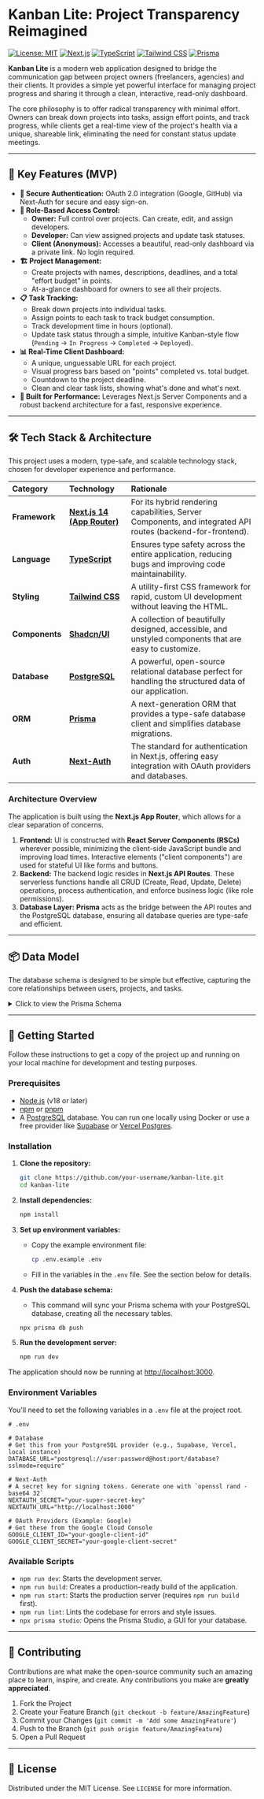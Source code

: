 
# Kanban Lite: Project Transparency Reimagined

[![License: MIT](https://img.shields.io/badge/License-MIT-yellow.svg)](https://opensource.org/licenses/MIT)
[![Next.js](https://img.shields.io/badge/Next.js-14-black?logo=next.js)](https://nextjs.org/)
[![TypeScript](https://img.shields.io/badge/TypeScript-5-blue?logo=typescript)](https://www.typescriptlang.org/)
[![Tailwind CSS](https://img.shields.io/badge/Tailwind_CSS-3-green?logo=tailwind-css)](https://tailwindcss.com/)
[![Prisma](https://img.shields.io/badge/Prisma-5-teal?logo=prisma)](https://www.prisma.io/)

**Kanban Lite** is a modern web application designed to bridge the communication gap between project owners (freelancers, agencies) and their clients. It provides a simple yet powerful interface for managing project progress and sharing it through a clean, interactive, read-only dashboard.

The core philosophy is to offer radical transparency with minimal effort. Owners can break down projects into tasks, assign effort points, and track progress, while clients get a real-time view of the project's health via a unique, shareable link, eliminating the need for constant status update meetings.

---

## 🌟 Key Features (MVP)

-   **🔐 Secure Authentication:** OAuth 2.0 integration (Google, GitHub) via Next-Auth for secure and easy sign-on.
-   **👥 Role-Based Access Control:**
    -   **Owner:** Full control over projects. Can create, edit, and assign developers.
    -   **Developer:** Can view assigned projects and update task statuses.
    -   **Client (Anonymous):** Accesses a beautiful, read-only dashboard via a private link. No login required.
-   **🏗️ Project Management:**
    -   Create projects with names, descriptions, deadlines, and a total "effort budget" in points.
    -   At-a-glance dashboard for owners to see all their projects.
-   **📋 Task Tracking:**
    -   Break down projects into individual tasks.
    -   Assign points to each task to track budget consumption.
    -   Track development time in hours (optional).
    -   Update task status through a simple, intuitive Kanban-style flow (`Pending` -> `In Progress` -> `Completed` -> `Deployed`).
-   **📊 Real-Time Client Dashboard:**
    -   A unique, unguessable URL for each project.
    -   Visual progress bars based on "points" completed vs. total budget.
    -   Countdown to the project deadline.
    -   Clean and clear task lists, showing what's done and what's next.
-   **🚀 Built for Performance:** Leverages Next.js Server Components and a robust backend architecture for a fast, responsive experience.

---

## 🛠️ Tech Stack & Architecture

This project uses a modern, type-safe, and scalable technology stack, chosen for developer experience and performance.

| Category      | Technology                                                                                             | Rationale                                                                                                 |
| :------------ | :----------------------------------------------------------------------------------------------------- | :-------------------------------------------------------------------------------------------------------- |
| **Framework** | [**Next.js 14 (App Router)**](https://nextjs.org/)                                                     | For its hybrid rendering capabilities, Server Components, and integrated API routes (backend-for-frontend). |
| **Language**  | [**TypeScript**](https://www.typescriptlang.org/)                                                      | Ensures type safety across the entire application, reducing bugs and improving code maintainability.      |
| **Styling**   | [**Tailwind CSS**](https://tailwindcss.com/)                                                           | A utility-first CSS framework for rapid, custom UI development without leaving the HTML.                  |
| **Components**| [**Shadcn/UI**](https://ui.shadcn.com/)                                                                | A collection of beautifully designed, accessible, and unstyled components that are easy to customize.     |
| **Database**  | [**PostgreSQL**](https://www.postgresql.org/)                                                          | A powerful, open-source relational database perfect for handling the structured data of our application.  |
| **ORM**       | [**Prisma**](https://www.prisma.io/)                                                                   | A next-generation ORM that provides a type-safe database client and simplifies database migrations.       |
| **Auth**      | [**Next-Auth**](https://next-auth.js.org/)                                                             | The standard for authentication in Next.js, offering easy integration with OAuth providers and databases. |

### Architecture Overview

The application is built using the **Next.js App Router**, which allows for a clear separation of concerns.

1.  **Frontend:** UI is constructed with **React Server Components (RSCs)** wherever possible, minimizing the client-side JavaScript bundle and improving load times. Interactive elements ("client components") are used for stateful UI like forms and buttons.
2.  **Backend:** The backend logic resides in **Next.js API Routes**. These serverless functions handle all CRUD (Create, Read, Update, Delete) operations, process authentication, and enforce business logic (like role permissions).
3.  **Database Layer:** **Prisma** acts as the bridge between the API routes and the PostgreSQL database, ensuring all database queries are type-safe and efficient.

---

## 📦 Data Model

The database schema is designed to be simple but effective, capturing the core relationships between users, projects, and tasks.

<details>
<summary>Click to view the Prisma Schema</summary>

```prisma
// This schema defines the database structure for Kanban Lite.
// It includes models for users, authentication (compatible with Next-Auth),
// projects, and tasks.

datasource db {
  provider = "postgresql"
  url      = env("DATABASE_URL")
}

generator client {
  provider = "prisma-client-js"
}

// ----------------------------------------
//  AUTHENTICATION MODELS (Next-Auth)
// ----------------------------------------

model Account {
  id                String  @id @default(cuid())
  userId            String
  type              String
  provider          String
  providerAccountId String
  refresh_token     String? @db.Text
  access_token      String? @db.Text
  expires_at        Int?
  token_type        String?
  scope             String?
  id_token          String? @db.Text
  session_state     String?

  user User @relation(fields: [userId], references: [id], onDelete: Cascade)

  @@unique([provider, providerAccountId])
}

model Session {
  id           String   @id @default(cuid())
  sessionToken String   @unique
  userId       String
  expires      DateTime
  user         User     @relation(fields: [userId], references: [id], onDelete: Cascade)
}

model VerificationToken {
  identifier String
  token      String   @unique
  expires    DateTime

  @@unique([identifier, token])
}

// ----------------------------------------
//  APPLICATION MODELS
// ----------------------------------------

enum UserRole {
  OWNER
  DEVELOPER
}

model User {
  id            String    @id @default(cuid())
  name          String?
  email         String?   @unique
  emailVerified DateTime?
  image         String?
  role          UserRole  @default(DEVELOPER)
  accounts      Account[]
  sessions      Session[]
  projects      Project[] // Projects created by this user (if they are an OWNER)
}

enum ProjectStatus {
  PLANNED
  IN_PROGRESS
  COMPLETED
}

model Project {
  id            String        @id @default(cuid())
  publicId      String        @unique @default(cuid()) // Secure, non-sequential ID for the public client link
  name          String
  description   String?       @db.Text
  status        ProjectStatus @default(PLANNED)
  pointsBudget  Int           // Total estimated effort for the project
  pointsUsed    Int           @default(0) // Accumulated points from completed/deployed tasks
  deadline      DateTime
  createdAt     DateTime      @default(now())
  updatedAt     DateTime      @updatedAt

  ownerId       String
  owner         User          @relation(fields: [ownerId], references: [id])
  tasks         Task[]
}

enum TaskStatus {
  PENDING      // Task is in the backlog
  IN_PROGRESS  // Task is being actively worked on
  COMPLETED    // Development is finished, pending review/deployment
  DEPLOYED     // Task is live and points are counted towards progress
}

model Task {
  id               String     @id @default(cuid())
  title            String
  status           TaskStatus @default(PENDING)
  points           Int        // Effort points this task consumes from the project budget
  developmentHours Int?       // Optional: estimated or logged hours for the task
  createdAt        DateTime   @default(now())
  updatedAt        DateTime   @updatedAt

  projectId        String
  project          Project    @relation(fields: [projectId], references: [id], onDelete: Cascade)
}
```
</details>

---

## 🚀 Getting Started

Follow these instructions to get a copy of the project up and running on your local machine for development and testing purposes.

### Prerequisites

-   [Node.js](https://nodejs.org/en/) (v18 or later)
-   [npm](https://www.npmjs.com/) or [pnpm](https://pnpm.io/)
-   A [PostgreSQL](https://www.postgresql.org/) database. You can run one locally using Docker or use a free provider like [Supabase](https://supabase.com/) or [Vercel Postgres](https://vercel.com/storage/postgres).

### Installation

1.  **Clone the repository:**
    ```bash
    git clone https://github.com/your-username/kanban-lite.git
    cd kanban-lite
    ```

2.  **Install dependencies:**
    ```bash
    npm install
    ```

3.  **Set up environment variables:**
    -   Copy the example environment file:
        ```bash
        cp .env.example .env
        ```
    -   Fill in the variables in the `.env` file. See the section below for details.

4.  **Push the database schema:**
    -   This command will sync your Prisma schema with your PostgreSQL database, creating all the necessary tables.
    ```bash
    npx prisma db push
    ```

5.  **Run the development server:**
    ```bash
    npm run dev
    ```

The application should now be running at [http://localhost:3000](http://localhost:3000).

### Environment Variables

You'll need to set the following variables in a `.env` file at the project root.

```env
# .env

# Database
# Get this from your PostgreSQL provider (e.g., Supabase, Vercel, local instance)
DATABASE_URL="postgresql://user:password@host:port/database?sslmode=require"

# Next-Auth
# A secret key for signing tokens. Generate one with `openssl rand -base64 32`
NEXTAUTH_SECRET="your-super-secret-key"
NEXTAUTH_URL="http://localhost:3000"

# OAuth Providers (Example: Google)
# Get these from the Google Cloud Console
GOOGLE_CLIENT_ID="your-google-client-id"
GOOGLE_CLIENT_SECRET="your-google-client-secret"
```

### Available Scripts

-   `npm run dev`: Starts the development server.
-   `npm run build`: Creates a production-ready build of the application.
-   `npm run start`: Starts the production server (requires `npm run build` first).
-   `npm run lint`: Lints the codebase for errors and style issues.
-   `npx prisma studio`: Opens the Prisma Studio, a GUI for your database.

---

## 🤝 Contributing

Contributions are what make the open-source community such an amazing place to learn, inspire, and create. Any contributions you make are **greatly appreciated**.

1.  Fork the Project
2.  Create your Feature Branch (`git checkout -b feature/AmazingFeature`)
3.  Commit your Changes (`git commit -m 'Add some AmazingFeature'`)
4.  Push to the Branch (`git push origin feature/AmazingFeature`)
5.  Open a Pull Request

---

## 📜 License

Distributed under the MIT License. See `LICENSE` for more information.
